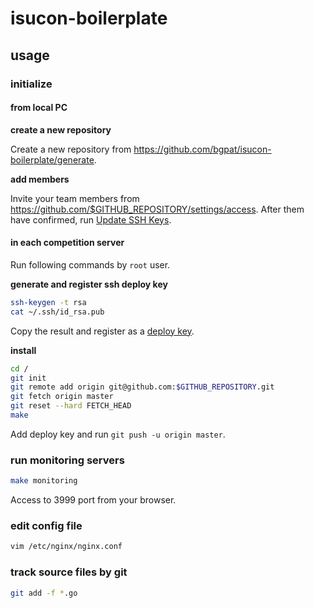 # isucon-boilerplate

## usage

### initialize

#### from local PC

**create a new repository**

Create a new repository from https://github.com/bgpat/isucon-boilerplate/generate.

**add members**

Invite your team members from https://github.com/$GITHUB_REPOSITORY/settings/access.
After them have confirmed, run [Update SSH Keys](https://github.com/$GITHUB_REPOSITORY/actions?query=workflow%3A%22Update+SSH+Keys%22).

#### in each competition server 

Run following commands by `root` user.

**generate and register ssh deploy key**

```bash
ssh-keygen -t rsa
cat ~/.ssh/id_rsa.pub
```

Copy the result and register as a [deploy key](https://github.com/$GITHUB_REPOSITORY/settings/keys/new).

**install**

```bash
cd /
git init
git remote add origin git@github.com:$GITHUB_REPOSITORY.git
git fetch origin master
git reset --hard FETCH_HEAD
make
```

Add deploy key and run `git push -u origin master`.

### run monitoring servers

```bash
make monitoring
```

Access to 3999 port from your browser.

### edit config file

```bash
vim /etc/nginx/nginx.conf
```

### track source files by git

```bash
git add -f *.go
```

